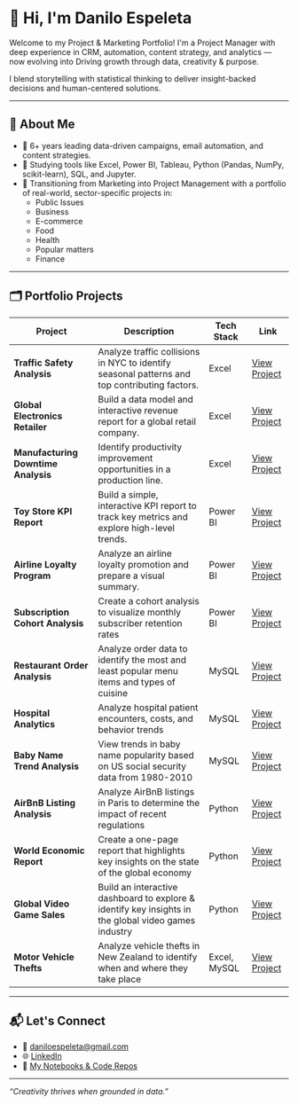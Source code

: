 # 👋 Hi, I'm Danilo Espeleta

Welcome to my Project & Marketing Portfolio! I'm a Project Manager with deep experience in CRM, automation, content strategy, and analytics — now evolving into Driving growth through data, creativity & purpose.

I blend storytelling with statistical thinking to deliver insight-backed decisions and human-centered solutions.

---

## 🧠 About Me

- 🎯 6+ years leading data-driven campaigns, email automation, and content strategies.
- 🧰 Studying tools like Excel, Power BI, Tableau, Python (Pandas, NumPy, scikit-learn), SQL, and Jupyter.
- 🔄 Transitioning from Marketing into Project Management with a portfolio of real-world, sector-specific projects in:
  - Public Issues
  - Business
  - E-commerce
  - Food
  - Health
  - Popular matters
  - Finance

---

## 🗂️ Portfolio Projects

| Project | Description | Tech Stack | Link |
|--------|-------------|------------|------|
| **Traffic Safety Analysis** | Analyze traffic collisions in NYC to identify seasonal patterns and top contributing factors. | Excel | [View Project](#) |
| **Global Electronics Retailer** | Build a data model and interactive revenue report for a global retail company. | Excel | [View Project](#) |
| **Manufacturing Downtime Analysis** | Identify productivity improvement opportunities in a production line. | Excel | [View Project](#) |
| **Toy Store KPI Report** | Build a simple, interactive KPI report to track key metrics and explore high-level trends. | Power BI | [View Project](#) |
| **Airline Loyalty Program** | Analyze an airline loyalty promotion and prepare a visual summary. | Power BI | [View Project](#) |
| **Subscription Cohort Analysis** | Create a cohort analysis to visualize monthly subscriber retention rates | Power BI | [View Project](#) |
| **Restaurant Order Analysis** | Analyze order data to identify the most and least popular menu items and types of cuisine | MySQL | [View Project](#) |
| **Hospital Analytics** | Analyze hospital patient encounters, costs, and behavior trends | MySQL | [View Project](#) |
| **Baby Name Trend Analysis** | View trends in baby name popularity based on US social security data from 1980-2010 | MySQL | [View Project](#) |
| **AirBnB Listing Analysis** | Analyze AirBnB listings in Paris to determine the impact of recent regulations | Python | [View Project](#) |
| **World Economic Report** | Create a one-page report that highlights key insights on the state of the global economy | Python | [View Project](#) |
| **Global Video Game Sales** | Build an interactive dashboard to explore & identify key insights in the global video games industry | Python | [View Project](#) |
| **Motor Vehicle Thefts** | Analyze vehicle thefts in New Zealand to identify when and where they take place | Excel, MySQL | [View Project](#) |

---

## 📬 Let's Connect

- 📧 daniloespeleta@gmail.com
- 🌐 [LinkedIn](https://www.linkedin.com/in/daniloe-speleta)
- 🧰 [My Notebooks & Code Repos](https://github.com/daniloespeleta)

---

_“Creativity thrives when grounded in data.”_
